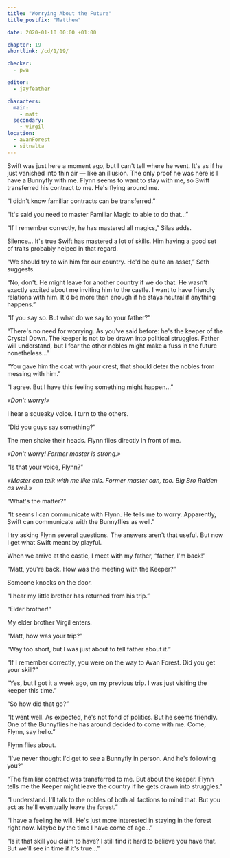 ```yaml
---
title: "Worrying About the Future"
title_postfix: "Matthew"

date: 2020-01-10 00:00 +01:00

chapter: 19
shortlink: /cd/1/19/

checker:
  - pwa

editor:
  - jayfeather

characters:
  main:
    - matt
  secondary:
    - virgil
location:
  - avanForest
  - sitnalta
---
```

Swift was just here a moment ago, but I can't tell where he went.
It's as if he just vanished into thin air — like an illusion.
The only proof he was here is I have a Bunnyfly with me.
Flynn seems to want to stay with me, so Swift transferred his contract to me.
He's flying around me.

“I didn't know familiar contracts can be transferred.”

“It's said you need to master Familiar Magic to able to do that…”

“If I remember correctly, he has mastered all magics,” Silas adds.

Silence… It's true Swift has mastered a lot of skills.
Him having a good set of traits probably helped in that regard.

“We should try to win him for our country. He'd be quite an asset,” Seth suggests.

“No, don't. He might leave for another country if we do that.
He wasn't exactly excited about me inviting him to the castle.
I want to have friendly relations with him.
It'd be more than enough if he stays neutral if anything happens.”

“If you say so.
But what do we say to your father?”

“There's no need for worrying.
As you've said before: he's the keeper of the Crystal Down.
The keeper is not to be drawn into political struggles.
Father will understand, but I fear the other nobles might make a fuss in the future nonetheless…”

“You gave him the coat with your crest, that should deter the nobles from messing with him.”

“I agree. But I have this feeling something might happen…”

*«Don't worry!»*

I hear a squeaky voice. I turn to the others.

“Did you guys say something?”

The men shake their heads. Flynn flies directly in front of me.

*«Don't worry! Former master is strong.»*

“Is that your voice, Flynn?”

*«Master can talk with me like this. Former master can, too. Big Bro Raiden as well.»*

“What's the matter?”

“It seems I can communicate with Flynn.
He tells me to worry.
Apparently, Swift can communicate with the Bunnyflies as well.”

I try asking Flynn several questions.
The answers aren't that useful.
But now I get what Swift meant by playful.

When we arrive at the castle, I meet with my father, “father, I'm back!”

“Matt, you're back. How was the meeting with the Keeper?”

Someone knocks on the door.

“I hear my little brother has returned from his trip.”

“Elder brother!”

My elder brother Virgil enters.

“Matt, how was your trip?”

“Way too short, but I was just about to tell father about it.”

“If I remember correctly, you were on the way to Avan Forest. Did you get your skill?”

“Yes, but I got it a week ago, on my previous trip. I was just visiting the keeper this time.”

“So how did that go?”

“It went well.
As expected, he's not fond of politics.
But he seems friendly.
One of the Bunnyflies he has around decided to come with me.
Come, Flynn, say hello.”

Flynn flies about.

“I've never thought I'd get to see a Bunnyfly in person.
And he's following you?”

“The familiar contract was transferred to me.
But about the keeper.
Flynn tells me the Keeper might leave the country if he gets drawn into struggles.”

“I understand.
I'll talk to the nobles of both all factions to mind that.
But you act as he'll eventually leave the forest.”

“I have a feeling he will.
He's just more interested in staying in the forest right now.
Maybe by the time I have come of age…”

“Is it that skill you claim to have?
I still find it hard to believe you have that.
But we'll see in time if it's true…”

